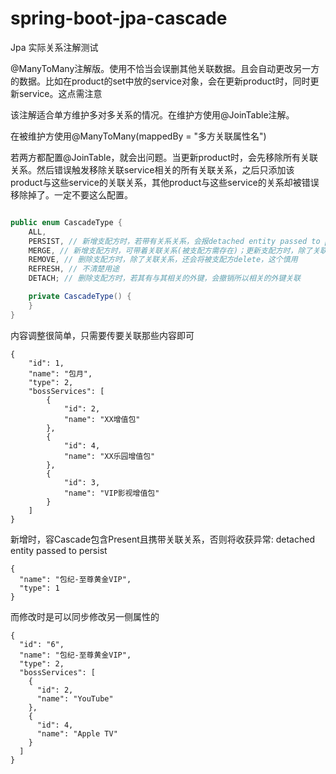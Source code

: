 # spring-boot-jpa-cascade
Jpa 实际关系注解测试

@ManyToMany注解版。使用不恰当会误删其他关联数据。且会自动更改另一方的数据。比如在product的set中放的service对象，会在更新product时，同时更新service。这点需注意

该注解适合单方维护多对多关系的情况。在维护方使用@JoinTable注解。

在被维护方使用@ManyToMany(mappedBy = "多方关联属性名")

若两方都配置@JoinTable，就会出问题。当更新product时，会先移除所有关联关系。然后错误触发移除关联service相关的所有关联关系，之后只添加该product与这些service的关联关系，其他product与这些service的关系却被错误移除掉了。一定不要这么配置。

```java

public enum CascadeType {
    ALL,
    PERSIST, // 新增支配方时，若带有关系关系，会报detached entity passed to persist；更新支配方时，若关联的被支配方不存在，会insert，但insert的结果好像有问题。
    MERGE, // 新增支配方时，可带着关联关系(被支配方需存在)；更新支配方时，除了关联关系，还可以对被支配方update (未传的被支配方字段 会被置空)，且若被支配方不存在，会新增；
    REMOVE, // 删除支配方时，除了关联关系，还会将被支配方delete，这个慎用
    REFRESH, // 不清楚用途
    DETACH; // 删除支配方时，若其有与其相关的外键，会撤销所以相关的外键关联

    private CascadeType() {
    }
}
```

内容调整很简单，只需要传要关联那些内容即可
```json5
{
	"id": 1,
	"name": "包月",
	"type": 2,
	"bossServices": [
		{
			"id": 2,
			"name": "XX增值包"
		},
		{
			"id": 4,
			"name": "XX乐园增值包"
		},
		{
			"id": 3,
			"name": "VIP影视增值包"
		}
	]
}
```

新增时，容Cascade包含Present且携带关联关系，否则将收获异常: detached entity passed to persist
```json5
{
  "name": "包纪-至尊黄金VIP",
  "type": 1
}

```
而修改时是可以同步修改另一侧属性的
```json5
{
  "id": "6",
  "name": "包纪-至尊黄金VIP",
  "type": 2,
  "bossServices": [
    {
      "id": 2,
      "name": "YouTube"
    },
    {
      "id": 4,
      "name": "Apple TV"
    }
  ]
}
```
